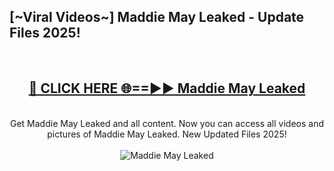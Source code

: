 <h2>[~Viral Videos~] Maddie May Leaked - Update Files 2025!</h2>
<br>
<div align="center">
<h2><a href="https://betterlinks.top/A2PfLJ" rel="nofollow">🔴 CLICK HERE 🌐==►► Maddie May Leaked</a></h2>
<br>
Get Maddie May Leaked and all content. Now you can access all videos and pictures of Maddie May Leaked. New Updated Files 2025!
<br>
<br>
<a href="https://betterlinks.top/A2PfLJ" rel="nofollow" data-target="animated-image.originalLink"><img src="https://i.ibb.co.com/WyWwxjT/player-gif2.gif" alt="Maddie May Leaked" style="max-width: 100%; display: inline-block;" data-target="animated-image.originalImage"></a>
</div>
<br>
